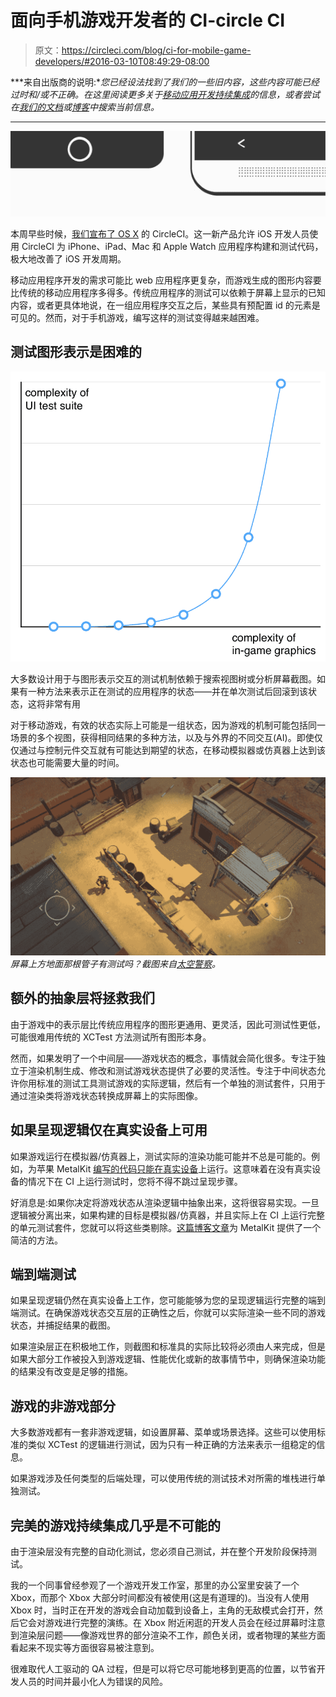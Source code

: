 # 面向手机游戏开发者的 CI-circle CI

> 原文：<https://circleci.com/blog/ci-for-mobile-game-developers/#2016-03-10T08:49:29-08:00>

***来自出版商的说明:**您已经设法找到了我们的一些旧内容，这些内容可能已经过时和/或不正确。在这里阅读更多关于[移动应用开发持续集成](https://circleci.com/blog/ci-for-mobile-app-development/)的信息，或者尝试在[我们的文档](https://circleci.com/docs/)或[博客](https://circleci.com/blog/)中搜索当前信息。*

* * *

![CircleCI for Mobile Testing](img/c059746be0fac2fbdc16f64789c868ac.png)

本周早些时候，[我们宣布了 OS X](/blog/circleci-enterprise-any-cloud-deployment-and-circleci-for-os-x/) 的 CircleCI。这一新产品允许 iOS 开发人员使用 CircleCI 为 iPhone、iPad、Mac 和 Apple Watch 应用程序构建和测试代码，极大地改善了 iOS 开发周期。

移动应用程序开发的需求可能比 web 应用程序更复杂，而游戏生成的图形内容要比传统的移动应用程序多得多。传统应用程序的测试可以依赖于屏幕上显示的已知内容，或者更具体地说，在一组应用程序交互之后，某些具有预配置 id 的元素是可见的。然而，对于手机游戏，编写这样的测试变得越来越困难。

## 测试图形表示是困难的

![complexity of in-game graphics](img/5fc77879022d0f8b24068aa1d200a24d.png)

大多数设计用于与图形表示交互的测试机制依赖于搜索视图树或分析屏幕截图。如果有一种方法来表示正在测试的应用程序的状态——并在单次测试后回滚到该状态，这将非常有用

对于移动游戏，有效的状态实际上可能是一组状态，因为游戏的机制可能包括同一场景的多个视图，获得相同结果的多种方法，以及与外界的不同交互(AI)。即使仅仅通过与控制元件交互就有可能达到期望的状态，在移动模拟器或仿真器上达到该状态也可能需要大量的时间。

![Do you have a test for that tube on the ground on the top of the screen? Screenshot from Space Marshals](img/03e3923f8a8f10d9a7bf470f6dbd9a19.png) *屏幕上方地面那根管子有测试吗？截图来自[太空警察](https://itunes.apple.com/us/app/space-marshals/id834315918?mt=8)。*

## 额外的抽象层将拯救我们

由于游戏中的表示层比传统应用程序的图形更通用、更灵活，因此可测试性更低，可能很难用传统的 XCTest 方法测试所有图形本身。

然而，如果发明了一个中间层——游戏状态的概念，事情就会简化很多。专注于独立于渲染机制生成、修改和测试游戏状态提供了必要的灵活性。专注于中间状态允许你用标准的测试工具测试游戏的实际逻辑，然后有一个单独的测试套件，只用于通过渲染类将游戏状态转换成屏幕上的实际图像。

## 如果呈现逻辑仅在真实设备上可用

如果游戏运行在模拟器/仿真器上，测试实际的渲染功能可能并不总是可能的。例如，为苹果 MetalKit [编写的代码只能在真实设备](https://forums.developer.apple.com/thread/17895)上运行。这意味着在没有真实设备的情况下在 CI 上运行测试时，您将不得不跳过呈现步骤。

好消息是:如果你决定将游戏状态从渲染逻辑中抽象出来，这将很容易实现。一旦逻辑被分离出来，如果构建的目标是模拟器/仿真器，并且实际上在 CI 上运行完整的单元测试套件，您就可以将这些类剔除。[这篇博客文章](https://medium.com/the-sup-app/bare-metal-working-with-metal-and-the-simulator-70e085e3a45#.1sduskhy5)为 MetalKit 提供了一个简洁的方法。

## 端到端测试

如果呈现逻辑仍然在真实设备上工作，您可能能够为您的呈现逻辑运行完整的端到端测试。在确保游戏状态交互层的正确性之后，你就可以实际渲染一些不同的游戏状态，并捕捉结果的截图。

如果渲染层正在积极地工作，则截图和标准具的实际比较将必须由人来完成，但是如果大部分工作被投入到游戏逻辑、性能优化或新的故事情节中，则确保渲染功能的结果没有改变是足够的措施。

## 游戏的非游戏部分

大多数游戏都有一套非游戏逻辑，如设置屏幕、菜单或场景选择。这些可以使用标准的类似 XCTest 的逻辑进行测试，因为只有一种正确的方法来表示一组稳定的信息。

如果游戏涉及任何类型的后端处理，可以使用传统的测试技术对所需的堆栈进行单独测试。

## 完美的游戏持续集成几乎是不可能的

由于渲染层没有完整的自动化测试，您必须自己测试，并在整个开发阶段保持测试。

我的一个同事曾经参观了一个游戏开发工作室，那里的办公室里安装了一个 Xbox，而那个 Xbox 大部分时间都没有被使用(这是有道理的)。当没有人使用 Xbox 时，当时正在开发的游戏会自动加载到设备上，主角的无敌模式会打开，然后它会对游戏进行完整的演练。在 Xbox 附近闲逛的开发人员会在经过屏幕时注意到渲染层问题——像游戏世界的部分渲染不工作，颜色关闭，或者物理的某些方面看起来不现实等方面很容易被注意到。

很难取代人工驱动的 QA 过程，但是可以将它尽可能地移到更高的位置，以节省开发人员的时间并最小化人为错误的风险。